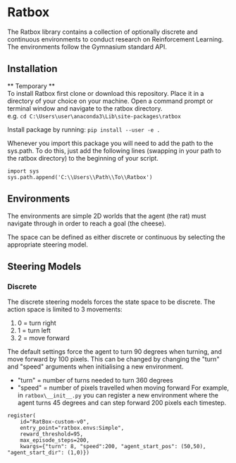 # Ratbox

The Ratbox library contains a collection of optionally discrete and continuous environments to conduct research on Reinforcement Learning. 
The environments follow the Gymnasium standard API. 

## Installation
** Temporary ** <br>
To install Ratbox first clone or download this repository. Place it in a directory of your choice on your machine. Open a command prompt or terminal window and navigate to 
the ratbox directory. <br>
e.g. `cd C:\Users\user\anaconda3\Lib\site-packages\ratbox` <br>

Install package by running: `pip install --user -e .`

Whenever you import this package you will need to add the path to the sys.path. 
To do this, just add the following lines (swapping in your path to the ratbox directory) to the beginning of your script. 

```
import sys
sys.path.append('C:\\Users\\Path\\To\\Ratbox')
```

## Environments

The environments are simple 2D worlds that the agent (the rat) must navigate through in order to reach a goal (the cheese).

The space can be defined as either discrete or continuous by selecting the appropriate steering model.

## Steering Models

### Discrete

The discrete steering models forces the state space to be discrete. The action space is limited to 3 movements:
1) 0 = turn right
2) 1 = turn left
3) 2 = move forward

The default settings force the agent to turn 90 degrees when turning, and move forward by 100 pixels. This can be changed by changing the "turn" and "speed" arguments when initialising a new environment.
- "turn" = number of turns needed to turn 360 degrees
- "speed" = number of pixels travelled when moving forward
For example, in `ratbox\__init__.py` you can register a new environment where the agent turns 45 degrees and can step forward 200 pixels each timestep.
```
register(
    id="RatBox-custom-v0",
    entry_point="ratbox.envs:Simple",
    reward_threshold=95, 
    max_episode_steps=200, 
    kwargs={"turn": 8, "speed":200, "agent_start_pos": (50,50), "agent_start_dir": (1,0)})
```

